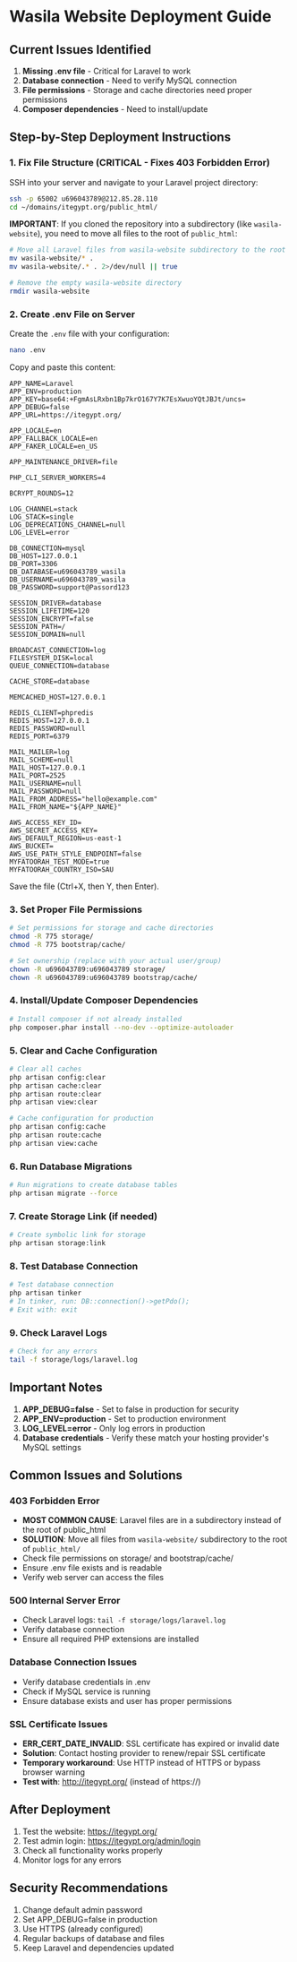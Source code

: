 # Wasila Website Deployment Guide

## Current Issues Identified

1. **Missing .env file** - Critical for Laravel to work
2. **Database connection** - Need to verify MySQL connection
3. **File permissions** - Storage and cache directories need proper permissions
4. **Composer dependencies** - Need to install/update

## Step-by-Step Deployment Instructions

### 1. Fix File Structure (CRITICAL - Fixes 403 Forbidden Error)

SSH into your server and navigate to your Laravel project directory:

```bash
ssh -p 65002 u696043789@212.85.28.110
cd ~/domains/itegypt.org/public_html/
```

**IMPORTANT**: If you cloned the repository into a subdirectory (like `wasila-website`), you need to move all files to the root of `public_html`:

```bash
# Move all Laravel files from wasila-website subdirectory to the root
mv wasila-website/* .
mv wasila-website/.* . 2>/dev/null || true

# Remove the empty wasila-website directory
rmdir wasila-website
```

### 2. Create .env File on Server

Create the `.env` file with your configuration:

```bash
nano .env
```

Copy and paste this content:

```env
APP_NAME=Laravel
APP_ENV=production
APP_KEY=base64:+FgmAsLRxbn1Bp7krO167Y7K7EsXwuoYQtJBJt/uncs=
APP_DEBUG=false
APP_URL=https://itegypt.org/

APP_LOCALE=en
APP_FALLBACK_LOCALE=en
APP_FAKER_LOCALE=en_US

APP_MAINTENANCE_DRIVER=file

PHP_CLI_SERVER_WORKERS=4

BCRYPT_ROUNDS=12

LOG_CHANNEL=stack
LOG_STACK=single
LOG_DEPRECATIONS_CHANNEL=null
LOG_LEVEL=error

DB_CONNECTION=mysql
DB_HOST=127.0.0.1
DB_PORT=3306
DB_DATABASE=u696043789_wasila
DB_USERNAME=u696043789_wasila
DB_PASSWORD=support@Passord123

SESSION_DRIVER=database
SESSION_LIFETIME=120
SESSION_ENCRYPT=false
SESSION_PATH=/
SESSION_DOMAIN=null

BROADCAST_CONNECTION=log
FILESYSTEM_DISK=local
QUEUE_CONNECTION=database

CACHE_STORE=database

MEMCACHED_HOST=127.0.0.1

REDIS_CLIENT=phpredis
REDIS_HOST=127.0.0.1
REDIS_PASSWORD=null
REDIS_PORT=6379

MAIL_MAILER=log
MAIL_SCHEME=null
MAIL_HOST=127.0.0.1
MAIL_PORT=2525
MAIL_USERNAME=null
MAIL_PASSWORD=null
MAIL_FROM_ADDRESS="hello@example.com"
MAIL_FROM_NAME="${APP_NAME}"

AWS_ACCESS_KEY_ID=
AWS_SECRET_ACCESS_KEY=
AWS_DEFAULT_REGION=us-east-1
AWS_BUCKET=
AWS_USE_PATH_STYLE_ENDPOINT=false
MYFATOORAH_TEST_MODE=true
MYFATOORAH_COUNTRY_ISO=SAU
```

Save the file (Ctrl+X, then Y, then Enter).

### 3. Set Proper File Permissions

```bash
# Set permissions for storage and cache directories
chmod -R 775 storage/
chmod -R 775 bootstrap/cache/

# Set ownership (replace with your actual user/group)
chown -R u696043789:u696043789 storage/
chown -R u696043789:u696043789 bootstrap/cache/
```

### 4. Install/Update Composer Dependencies

```bash
# Install composer if not already installed
php composer.phar install --no-dev --optimize-autoloader
```

### 5. Clear and Cache Configuration

```bash
# Clear all caches
php artisan config:clear
php artisan cache:clear
php artisan route:clear
php artisan view:clear

# Cache configuration for production
php artisan config:cache
php artisan route:cache
php artisan view:cache
```

### 6. Run Database Migrations

```bash
# Run migrations to create database tables
php artisan migrate --force
```

### 7. Create Storage Link (if needed)

```bash
# Create symbolic link for storage
php artisan storage:link
```

### 8. Test Database Connection

```bash
# Test database connection
php artisan tinker
# In tinker, run: DB::connection()->getPdo();
# Exit with: exit
```

### 9. Check Laravel Logs

```bash
# Check for any errors
tail -f storage/logs/laravel.log
```

## Important Notes

1. **APP_DEBUG=false** - Set to false in production for security
2. **APP_ENV=production** - Set to production environment
3. **LOG_LEVEL=error** - Only log errors in production
4. **Database credentials** - Verify these match your hosting provider's MySQL settings

## Common Issues and Solutions

### 403 Forbidden Error
- **MOST COMMON CAUSE**: Laravel files are in a subdirectory instead of the root of public_html
- **SOLUTION**: Move all files from `wasila-website/` subdirectory to the root of `public_html/`
- Check file permissions on storage/ and bootstrap/cache/
- Ensure .env file exists and is readable
- Verify web server can access the files

### 500 Internal Server Error
- Check Laravel logs: `tail -f storage/logs/laravel.log`
- Verify database connection
- Ensure all required PHP extensions are installed

### Database Connection Issues
- Verify database credentials in .env
- Check if MySQL service is running
- Ensure database exists and user has proper permissions

### SSL Certificate Issues
- **ERR_CERT_DATE_INVALID**: SSL certificate has expired or invalid date
- **Solution**: Contact hosting provider to renew/repair SSL certificate
- **Temporary workaround**: Use HTTP instead of HTTPS or bypass browser warning
- **Test with**: http://itegypt.org/ (instead of https://)

## After Deployment

1. Test the website: https://itegypt.org/
2. Test admin login: https://itegypt.org/admin/login
3. Check all functionality works properly
4. Monitor logs for any errors

## Security Recommendations

1. Change default admin password
2. Set APP_DEBUG=false in production
3. Use HTTPS (already configured)
4. Regular backups of database and files
5. Keep Laravel and dependencies updated
